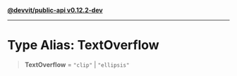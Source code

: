 [**@devvit/public-api v0.12.2-dev**](../../../../../../README.md)

---

# Type Alias: TextOverflow

> **TextOverflow** = `"clip"` \| `"ellipsis"`
